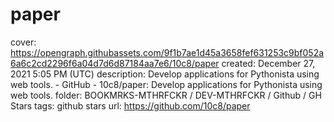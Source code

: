 # paper

cover: https://opengraph.githubassets.com/9f1b7ae1d45a3658fef631253c9bf052a6a6c2cd2296f6a04d7d6d87184aa7e6/10c8/paper
created: December 27, 2021 5:05 PM (UTC)
description: Develop applications for Pythonista using web tools. - GitHub - 10c8/paper: Develop applications for Pythonista using web tools.
folder: BOOKMRKS-MTHRFCKR / DEV-MTHRFCKR / Github / GH Stars
tags: github stars
url: https://github.com/10c8/paper